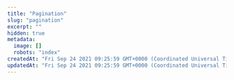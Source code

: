 ```yaml
---
title: "Pagination"
slug: "pagination"
excerpt: ""
hidden: true
metadata: 
  image: []
  robots: "index"
createdAt: "Fri Sep 24 2021 09:25:59 GMT+0000 (Coordinated Universal Time)"
updatedAt: "Fri Sep 24 2021 09:25:59 GMT+0000 (Coordinated Universal Time)"
---
```


